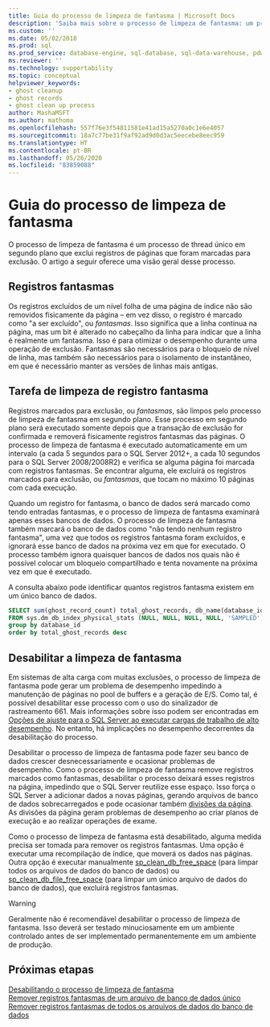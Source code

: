 ```yaml
---
title: Guia do processo de limpeza de fantasma | Microsoft Docs
description: 'Saiba mais sobre o processo de limpeza de fantasma: um processo em segundo plano que exclui registros de páginas que foram marcadas para exclusão no SQL Server.'
ms.custom: ''
ms.date: 05/02/2018
ms.prod: sql
ms.prod_service: database-engine, sql-database, sql-data-warehouse, pdw
ms.reviewer: ''
ms.technology: supportability
ms.topic: conceptual
helpviewer_keywords:
- ghost cleanup
- ghost records
- ghost clean up process
author: MashaMSFT
ms.author: mathoma
ms.openlocfilehash: 557f76e3f54811581e41ad15a5270a0c1e6e4057
ms.sourcegitcommit: 18a7c77be31f9af92ad9d0d3ac5eecebe8eec959
ms.translationtype: HT
ms.contentlocale: pt-BR
ms.lasthandoff: 05/26/2020
ms.locfileid: "83859088"
---
```

# <a name="ghost-cleanup-process-guide"></a>Guia do processo de limpeza de fantasma

O processo de limpeza de fantasma é um processo de thread único em segundo plano que exclui registros de páginas que foram marcadas para exclusão. O artigo a seguir oferece uma visão geral desse processo.

## <a name="ghost-records"></a>Registros fantasmas

Os registros excluídos de um nível folha de uma página de índice não são removidos fisicamente da página – em vez disso, o registro é marcado como "a ser excluído", ou *fantasmas*. Isso significa que a linha continua na página, mas um bit é alterado no cabeçalho da linha para indicar que a linha é realmente um fantasma. Isso é para otimizar o desempenho durante uma operação de exclusão. Fantasmas são necessários para o bloqueio de nível de linha, mas também são necessários para o isolamento de instantâneo, em que é necessário manter as versões de linhas mais antigas.

## <a name="ghost-record-cleanup-task"></a>Tarefa de limpeza de registro fantasma

Registros marcados para exclusão, ou *fantasmas*, são limpos pelo processo de limpeza de fantasma em segundo plano. Esse processo em segundo plano será executado somente depois que a transação de exclusão for confirmada e removerá fisicamente registros fantasmas das páginas. O processo de limpeza de fantasma é executado automaticamente em um intervalo (a cada 5 segundos para o SQL Server 2012+, a cada 10 segundos para o SQL Server 2008/2008R2) e verifica se alguma página foi marcada com registros fantasmas. Se encontrar alguma, ele excluirá os registros marcados para exclusão, ou *fantasmas*, que tocam no máximo 10 páginas com cada execução.

Quando um registro for fantasma, o banco de dados será marcado como tendo entradas fantasmas, e o processo de limpeza de fantasma examinará apenas esses bancos de dados. O processo de limpeza de fantasma também marcará o banco de dados como "não tendo nenhum registro fantasma", uma vez que todos os registros fantasma foram excluídos, e ignorará esse banco de dados na próxima vez em que for executado. O processo também ignora quaisquer bancos de dados nos quais não é possível colocar um bloqueio compartilhado e tenta novamente na próxima vez em que é executado.

A consulta abaixo pode identificar quantos registros fantasma existem em um único banco de dados. 

 ```sql
 SELECT sum(ghost_record_count) total_ghost_records, db_name(database_id) 
 FROM sys.dm_db_index_physical_stats (NULL, NULL, NULL, NULL, 'SAMPLED')
 group by database_id
 order by total_ghost_records desc
```

## <a name="disable-the-ghost-cleanup"></a>Desabilitar a limpeza de fantasma

Em sistemas de alta carga com muitas exclusões, o processo de limpeza de fantasma pode gerar um problema de desempenho impedindo a manutenção de páginas no pool de buffers e a geração de E/S. Como tal, é possível desabilitar esse processo com o uso do sinalizador de rastreamento 661. Mais informações sobre isso podem ser encontradas em [Opções de ajuste para o SQL Server ao executar cargas de trabalho de alto desempenho](https://support.microsoft.com/help/920093/tuning-options-for-sql-server-when-running-in-high-performance-workloa). No entanto, há implicações no desempenho decorrentes da desabilitação do processo.

Desabilitar o processo de limpeza de fantasma pode fazer seu banco de dados crescer desnecessariamente e ocasionar problemas de desempenho. Como o processo de limpeza de fantasma remove registros marcados como fantasmas, desabilitar o processo deixará esses registros na página, impedindo que o SQL Server reutilize esse espaço. Isso força o SQL Server a adicionar dados a novas páginas, gerando arquivos de banco de dados sobrecarregados e pode ocasionar também [divisões da página](indexes/specify-fill-factor-for-an-index.md). As divisões da página geram problemas de desempenho ao criar planos de execução e ao realizar operações de exame. 

Como o processo de limpeza de fantasma está desabilitado, alguma medida precisa ser tomada para remover os registros fantasmas. Uma opção é executar uma recompilação de índice, que moverá os dados nas páginas. Outra opção é executar manualmente [sp_clean_db_free_space](system-stored-procedures/sp-clean-db-free-space-transact-sql.md) (para limpar todos os arquivos de dados do banco de dados) ou [sp_clean_db_file_free_space](system-stored-procedures/sp-clean-db-file-free-space-transact-sql.md) (para limpar um único arquivo de dados do banco de dados), que excluirá registros fantasmas.

 >[!warning]
 > Geralmente não é recomendável desabilitar o processo de limpeza de fantasma. Isso deverá ser testado minuciosamente em um ambiente controlado antes de ser implementado permanentemente em um ambiente de produção.


## <a name="next-steps"></a>Próximas etapas  
[Desabilitando o processo de limpeza de fantasma](https://support.microsoft.com/help/920093/tuning-options-for-sql-server-when-running-in-high-performance-workloa)
<br>[Remover registros fantasmas de um arquivo de banco de dados único](system-stored-procedures/sp-clean-db-file-free-space-transact-sql.md)
<br>[Remover registros fantasmas de todos os arquivos de dados do banco de dados](system-stored-procedures/sp-clean-db-free-space-transact-sql.md)


